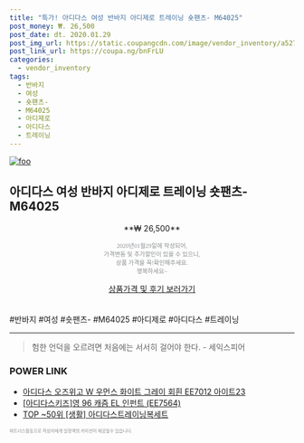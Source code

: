 ```yaml
--- 
title: "특가! 아디다스 여성 반바지 아디제로 트레이닝 숏팬츠- M64025" 
post_money: ₩. 26,500 
post_date: dt. 2020.01.29 
post_img_url: https://static.coupangcdn.com/image/vendor_inventory/a527/928f5e57a6ca8930848214acaf09e520219696fc7637aa3fa60f6d5ca0be.jpg 
post_link_url: https://coupa.ng/bnFrLU 
categories: 
  - vendor_inventory 
tags: 
  - 반바지 
  - 여성 
  - 숏팬츠- 
  - M64025 
  - 아디제로 
  - 아디다스 
  - 트레이닝 
--- 
```

[![foo](https://static.coupangcdn.com/image/vendor_inventory/a527/928f5e57a6ca8930848214acaf09e520219696fc7637aa3fa60f6d5ca0be.jpg)](https://coupa.ng/bnFrLU) 

## 아디다스 여성 반바지 아디제로 트레이닝 숏팬츠- M64025 
<p style="text-align: center;">**₩ 26,500**</p> 
<p style="text-align: center;"><span style="color: #898c8f; font-family: Georgia,Times,serif; font-size: 0.75em;">2020년01월29일에 작성되어, <br>가격변동 및 추가할인이 있을 수 있으니,<br> 상품 가격을 꼭!확인해주세요.<br>행복하세요~</span> 
</p>	 
<div markdown="0" style="text-align: center;"><a href="https://coupa.ng/bnFrLU" class="btn btn--success">상품가격 및 후기 보러가기</a></div> 
<br><br> 
  #반바지 #여성 #숏팬츠- #M64025 #아디제로 #아디다스 #트레이닝 
<hr> 

> 험한 언덕을 오르려면 처음에는 서서히 걸어야 한다. - 세익스피어 


### POWER LINK

* <a href="https://blog.naver.com/sakai111/221780458453" target="_blank">아디다스 오즈위고 W 우먼스 화이트 그레이 회흰 EE7012 아이트23</a>
* <a href="https://blog.naver.com/sakai111/221784672999" target="_blank">[아디다스키즈]영 96 캐즘 EL 인펀트 (EE7564)</a>
* <a href="https://blog.naver.com/fasyy4321/221776808236" target="_blank"> TOP ~50위 [생활] 아디다스트레이닝복세트</a>

<span style="color: #898c8f; font-family: Georgia,Times,serif; font-size: 0.55em;">파트너스활동으로 작성자에게 일정액의 커미션이 제공될수 있습니다.</span> 
